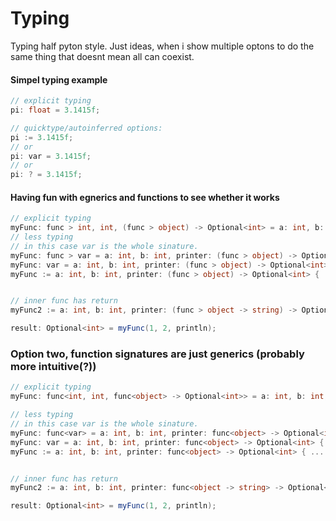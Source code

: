# Typing

Typing half pyton style. Just ideas, when i show multiple optons to do the same thing
that doesnt mean all can coexist.

#### Simpel typing example
```c#
// explicit typing
pi: float = 3.1415f;

// quicktype/autoinferred options:
pi := 3.1415f;
// or
pi: var = 3.1415f;
// or
pi: ? = 3.1415f;
```

#### Having fun with egnerics and functions to see whether it works
```c#
// explicit typing
myFunc: func > int, int, (func > object) -> Optional<int> = a: int, b: int, printer: (func > object) -> Optional<int> { ... }
// less typing
// in this case var is the whole sinature.
myFunc: func > var = a: int, b: int, printer: (func > object) -> Optional<int> { ... }
myFunc: var = a: int, b: int, printer: (func > object) -> Optional<int> { ... }
myFunc := a: int, b: int, printer: (func > object) -> Optional<int> { ... }


// inner func has return
myFunc2 := a: int, b: int, printer: (func > object -> string) -> Optional<int> { ... }

result: Optional<int> = myFunc(1, 2, println);
```
### Option two, function signatures are just generics (probably more intuitive(?))
```c#
// explicit typing
myFunc: func<int, int, func<object> -> Optional<int>> = a: int, b: int, printer: func<object> -> Optional<int> { ... }

// less typing
// in this case var is the whole sinature.
myFunc: func<var> = a: int, b: int, printer: func<object> -> Optional<int> { ... }
myFunc: var = a: int, b: int, printer: func<object> -> Optional<int> { ... }
myFunc := a: int, b: int, printer: func<object> -> Optional<int> { ... }


// inner func has return
myFunc2 := a: int, b: int, printer: func<object -> string> -> Optional<int> { ... }

result: Optional<int> = myFunc(1, 2, println);
```
